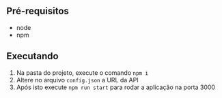 ## Pré-requisitos

- node
- npm

## Executando

1. Na pasta do projeto, execute o comando `npm i`
2. Altere no arquivo `config.json` a URL da API
3. Após isto execute `npm run start` para rodar a aplicação na porta 3000

